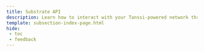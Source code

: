 ```yaml
---
title: Substrate API
description: Learn how to interact with your Tanssi-powered network through the Substrate API, using tools like the Polkadot.js API, the Sidecar API, Chopsticks, and more.
template: subsection-index-page.html
hide: 
 - toc
 - feedback
---
```

